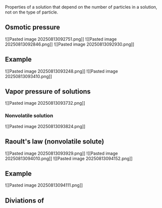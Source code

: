 Properties of a solution that depend on the number of particles in a solution, not on the type of particle.

## Osmotic pressure
![[Pasted image 20250813092751.png]]
![[Pasted image 20250813092846.png]]
![[Pasted image 20250813092930.png]]

## Example
![[Pasted image 20250813093248.png]]
![[Pasted image 20250813093410.png]]

## Vapor pressure of solutions
![[Pasted image 20250813093732.png]]

### Nonvolatile solution
![[Pasted image 20250813093824.png]]

## Raoult's law  (nonvolatile solute)
![[Pasted image 20250813093929.png]]
![[Pasted image 20250813094010.png]]
![[Pasted image 20250813094152.png]]
## Example
![[Pasted image 20250813094111.png]]

## Diviations of 